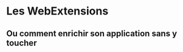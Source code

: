 <!-- .slide: class="first-slide" -->

# Les WebExtensions

## Ou comment enrichir son application sans y toucher
